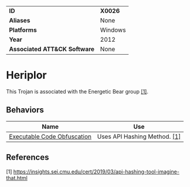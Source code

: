 |||
|---|---|
|**ID**|**X0026**|
|**Aliases**|None|
|**Platforms**|Windows|
|**Year**|2012|
|**Associated ATT&CK Software**|None|


Heriplor
========
This Trojan is associated with the Energetic Bear group  [[1]](#1).

Behaviors
---------
|Name|Use|
|---|---|
|[Executable Code Obfuscation](../anti-static-analysis/exe-code-obfuscate.md)|Uses API Hashing Method. [[1]](#1)|

References
----------
<a name="1">[1]</a> https://insights.sei.cmu.edu/cert/2019/03/api-hashing-tool-imagine-that.html
